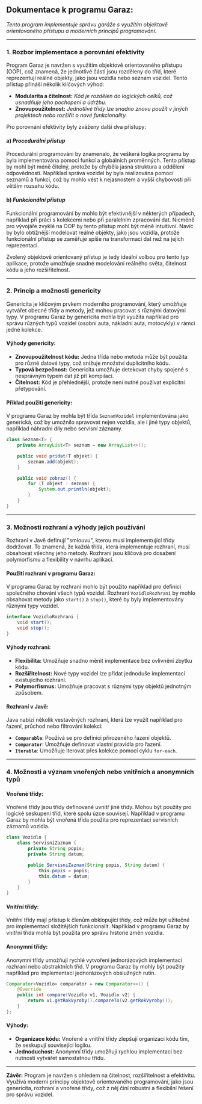 ## Dokumentace k programu Garaz:

*Tento program implementuje správu garáže s využitím objektově orientovaného přístupu a moderních principů programování.*

---

### 1. **Rozbor implementace a porovnání efektivity**

Program Garaz je navržen s využitím objektově orientovaného přístupu (OOP), což znamená, že jednotlivé části jsou rozděleny do tříd, které reprezentují reálné objekty, jako jsou vozidla nebo seznam vozidel. Tento přístup přináší několik klíčových výhod:

- **Modularita a čitelnost:** *Kód je rozdělen do logických celků, což usnadňuje jeho pochopení a údržbu.*
- **Znovupoužitelnost:** *Jednotlivé třídy lze snadno znovu použít v jiných projektech nebo rozšířit o nové funkcionality.*

Pro porovnání efektivity byly zváženy další dva přístupy:

#### a) *Procedurální přístup*
Procedurální programování by znamenalo, že veškerá logika programu by byla implementována pomocí funkcí a globálních proměnných. Tento přístup by mohl být méně čitelný, protože by chyběla jasná struktura a oddělení odpovědností. Například správa vozidel by byla realizována pomocí seznamů a funkcí, což by mohlo vést k nejasnostem a vyšší chybovosti při větším rozsahu kódu.

#### b) *Funkcionální přístup*
Funkcionální programování by mohlo být efektivnější v některých případech, například při práci s kolekcemi nebo při paralelním zpracování dat. Nicméně pro vývojáře zvyklé na OOP by tento přístup mohl být méně intuitivní. Navíc by bylo obtížnější modelovat reálné objekty, jako jsou vozidla, protože funkcionální přístup se zaměřuje spíše na transformaci dat než na jejich reprezentaci.

Zvolený objektově orientovaný přístup je tedy ideální volbou pro tento typ aplikace, protože umožňuje snadné modelování reálného světa, čitelnost kódu a jeho rozšiřitelnost.

---

### 2. **Princip a možnosti genericity**

Genericita je klíčovým prvkem moderního programování, který umožňuje vytvářet obecné třídy a metody, jež mohou pracovat s různými datovými typy. V programu Garaz by genericita mohla být využita například pro správu různých typů vozidel (osobní auta, nákladní auta, motocykly) v rámci jedné kolekce.

#### Výhody genericity:
- **Znovupoužitelnost kódu:** Jedna třída nebo metoda může být použita pro různé datové typy, což snižuje množství duplicitního kódu.
- **Typová bezpečnost:** Genericita umožňuje detekovat chyby spojené s nesprávným typem dat již při kompilaci.
- **Čitelnost:** Kód je přehlednější, protože není nutné používat explicitní přetypování.

#### Příklad použití genericity:
V programu Garaz by mohla být třída `SeznamVozidel` implementována jako generická, což by umožnilo spravovat nejen vozidla, ale i jiné typy objektů, například náhradní díly nebo servisní záznamy.

```java
class Seznam<T> {
    private ArrayList<T> seznam = new ArrayList<>();

    public void pridat(T objekt) {
        seznam.add(objekt);
    }

    public void zobraz() {
        for (T objekt : seznam) {
            System.out.println(objekt);
        }
    }
}
```

---

### 3. **Možnosti rozhraní a výhody jejich používání**

Rozhraní v Javě definují "smlouvu", kterou musí implementující třídy dodržovat. To znamená, že každá třída, která implementuje rozhraní, musí obsahovat všechny jeho metody. Rozhraní jsou klíčová pro dosažení polymorfismu a flexibility v návrhu aplikací.

#### Použití rozhraní v programu Garaz:
V programu Garaz by rozhraní mohlo být použito například pro definici společného chování všech typů vozidel. Rozhraní `VozidloRozhrani` by mohlo obsahovat metody jako `start()` a `stop()`, které by byly implementovány různými typy vozidel.

```java
interface VozidloRozhrani {
    void start();
    void stop();
}
```

#### Výhody rozhraní:
- **Flexibilita:** Umožňuje snadno měnit implementace bez ovlivnění zbytku kódu.
- **Rozšiřitelnost:** Nové typy vozidel lze přidat jednoduše implementací existujícího rozhraní.
- **Polymorfismus:** Umožňuje pracovat s různými typy objektů jednotným způsobem.

#### Rozhraní v Javě:
Java nabízí několik vestavěných rozhraní, která lze využít například pro řazení, průchod nebo filtrování kolekcí:
- **`Comparable`**: Používá se pro definici přirozeného řazení objektů.
- **`Comparator`**: Umožňuje definovat vlastní pravidla pro řazení.
- **`Iterable`**: Umožňuje iterovat přes kolekce pomocí cyklu `for-each`.

---

### 4. **Možnosti a význam vnořených nebo vnitřních a anonymních typů**

#### Vnořené třídy:
Vnořené třídy jsou třídy definované uvnitř jiné třídy. Mohou být použity pro logické seskupení tříd, které spolu úzce souvisejí. Například v programu Garaz by mohla být vnořená třída použita pro reprezentaci servisních záznamů vozidla.

```java
class Vozidlo {
    class ServisniZaznam {
        private String popis;
        private String datum;

        public ServisniZaznam(String popis, String datum) {
            this.popis = popis;
            this.datum = datum;
        }
    }
}
```

#### Vnitřní třídy:
Vnitřní třídy mají přístup k členům obklopující třídy, což může být užitečné pro implementaci složitějších funkcionalit. Například v programu Garaz by vnitřní třída mohla být použita pro správu historie změn vozidla.

#### Anonymní třídy:
Anonymní třídy umožňují rychlé vytvoření jednorázových implementací rozhraní nebo abstraktních tříd. V programu Garaz by mohly být použity například pro implementaci jednorázových obslužných rutin.

```java
Comparator<Vozidlo> comparator = new Comparator<>() {
    @Override
    public int compare(Vozidlo v1, Vozidlo v2) {
        return v1.getRokVyroby().compareTo(v2.getRokVyroby());
    }
};
```

#### Výhody:
- **Organizace kódu:** Vnořené a vnitřní třídy zlepšují organizaci kódu tím, že seskupují související logiku.
- **Jednoduchost:** Anonymní třídy umožňují rychlou implementaci bez nutnosti vytvářet samostatnou třídu.

---

**Závěr:**
Program je navržen s ohledem na čitelnost, rozšiřitelnost a efektivitu. Využívá moderní principy objektově orientovaného programování, jako jsou genericita, rozhraní a vnořené třídy, což z něj činí robustní a flexibilní řešení pro správu vozidel.
